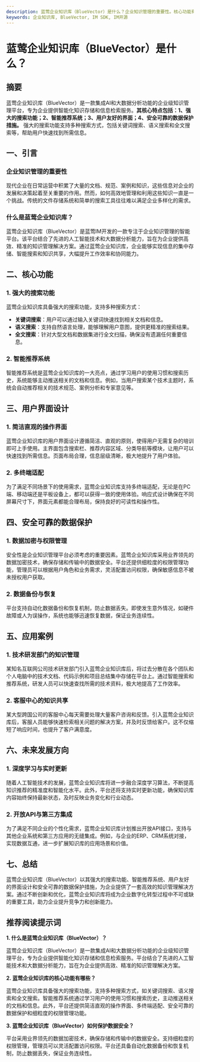 ```yaml
---
description: 蓝莺企业知识库（BlueVector）是什么？企业知识管理的重要性。核心功能有强大的搜索功能、智能推荐系统。用户界面设计包括简洁直观的操作界面、多终端适配。安全可靠的数据保护涉及数据加密与权限管理、数据备份与恢复。应用案例包括技术研发部门的知识管理、客服中心的知识共享。未来发展方向包括深度学习与实时更新、开放API与第三方集成。总结。推荐阅读提示词。
keywords: 企业知识库, BlueVector, IM SDK, IM开源
---
```

# 蓝莺企业知识库（BlueVector）是什么？


## 摘要
蓝莺企业知识库（BlueVector）是一款集成AI和大数据分析功能的企业级知识管理平台，专为企业提供智能化知识存储和信息检索服务。**其核心特点包括：1、强大的搜索功能；2、智能推荐系统；3、用户友好的界面；4、安全可靠的数据保护措施。** 强大的搜索功能支持多种搜索方式，包括关键词搜索、语义搜索和全文搜索等，帮助用户快速找到所需信息。

## 一、引言

### 企业知识管理的重要性

现代企业在日常运营中积累了大量的文档、规范、案例和知识，这些信息对企业的发展和决策起着至关重要的作用。然而，如何高效地管理和利用这些知识一直是一个挑战。传统的文件存储系统和简单的搜索工具往往难以满足企业多样化的需求。

### 什么是蓝莺企业知识库？

蓝莺企业知识库（BlueVector）是蓝莺IM开发的一款专注于企业知识管理的智能平台。该平台结合了先进的人工智能技术和大数据分析能力，旨在为企业提供高效、精准的知识管理解决方案。通过蓝莺企业知识库，企业能够实现信息的集中存储、智能搜索和知识共享，大幅提升工作效率和协同能力。

## 二、核心功能

### 1. 强大的搜索功能

蓝莺企业知识库具备强大的搜索功能，支持多种搜索方式：

- **关键词搜索**：用户可以通过输入关键词快速找到相关文档和信息。
- **语义搜索**：支持自然语言处理，能够理解用户意图，提供更精准的搜索结果。
- **全文搜索**：针对大型文档和数据集进行全文扫描，确保没有遗漏任何重要信息。

### 2. 智能推荐系统

智能推荐系统是蓝莺企业知识库的一大亮点，通过学习用户的使用习惯和搜索历史，系统能够主动推送相关的文档和信息。例如，当用户搜索某个技术主题时，系统会自动推荐相关的技术规范、案例分析和专家意见等。

## 三、用户界面设计

### 1. 简洁直观的操作界面

蓝莺企业知识库的用户界面设计遵循简洁、直观的原则，使得用户无需复杂的培训即可上手使用。主界面包含搜索栏、推荐内容区域、分类导航等模块，让用户可以快速找到所需信息。页面布局合理，信息层级清晰，极大地提升了用户体验。

### 2. 多终端适配

为了满足不同场景下的使用需求，蓝莺企业知识库支持多终端适配，无论是在PC端、移动端还是平板设备上，都可以获得一致的使用体验。响应式设计确保在不同屏幕尺寸下，界面元素都能合理布局，保持良好的可读性和操作性。

## 四、安全可靠的数据保护

### 1. 数据加密与权限管理

安全性是企业知识管理平台必须考虑的重要因素。蓝莺企业知识库采用业界领先的数据加密技术，确保存储和传输中的数据安全。平台还提供细粒度的权限管理功能，管理员可以根据用户角色和业务需求，灵活配置访问权限，确保敏感信息不被未授权用户获取。

### 2. 数据备份与恢复

平台支持自动化数据备份和恢复机制，防止数据丢失。即使发生意外情况，如硬件故障或人为误操作，系统也能够迅速恢复数据，保证业务连续性。

## 五、应用案例

### 1. 技术研发部门的知识管理

某知名互联网公司技术研发部门引入蓝莺企业知识库后，将过去分散在各个团队和个人电脑中的技术文档、代码示例和项目总结集中存储在平台上。通过智能搜索和推荐系统，研发人员可以快速查找所需的技术资料，极大地提高了工作效率。

### 2. 客服中心的知识共享

某大型跨国公司的客服中心每天需要处理大量客户咨询和反馈。引入蓝莺企业知识库后，客服人员能够快速检索相关问题的解决方案，并及时反馈给客户。这不仅缩短了响应时间，也提升了客户满意度。

## 六、未来发展方向

### 1. 深度学习与实时更新

随着人工智能技术的发展，蓝莺企业知识库将进一步融合深度学习算法，不断提高知识推荐的精准度和智能化水平。此外，平台还将支持实时更新功能，确保知识库内容始终保持最新状态，及时反映业务变化和行业动态。

### 2. 开放API与第三方集成

为了满足不同企业的个性化需求，蓝莺企业知识库计划推出开放API接口，支持与其他企业系统和第三方应用的无缝集成。例如，与企业的ERP、CRM系统对接，实现数据互通，进一步扩展知识库的应用场景和价值。

## 七、总结

蓝莺企业知识库（BlueVector）以其强大的搜索功能、智能推荐系统、用户友好的界面设计和安全可靠的数据保护措施，为企业提供了一套高效的知识管理解决方案。通过不断创新和优化，蓝莺企业知识库将成为企业数字化转型过程中不可或缺的重要工具，助力企业提升竞争力和创新能力。

## 推荐阅读提示词

**1. 什么是蓝莺企业知识库（BlueVector）？**

蓝莺企业知识库（BlueVector）是一款集成AI和大数据分析功能的企业级知识管理平台，专为企业提供智能化知识存储和信息检索服务。平台结合了先进的人工智能技术和大数据分析能力，旨在为企业提供高效、精准的知识管理解决方案。

**2. 蓝莺企业知识库的核心功能有哪些？**

蓝莺企业知识库具备强大的搜索功能，支持多种搜索方式，如关键词搜索、语义搜索和全文搜索。智能推荐系统通过学习用户的使用习惯和搜索历史，主动推送相关的文档和信息。此外，平台还提供简洁直观的操作界面、多终端适配、安全可靠的数据保护和细粒度的权限管理功能。

**3. 蓝莺企业知识库（BlueVector）如何保护数据安全？**

平台采用业界领先的数据加密技术，确保存储和传输中的数据安全。支持细粒度的权限管理，管理员可以灵活配置访问权限。平台还具备自动化数据备份和恢复机制，防止数据丢失，保证业务连续性。